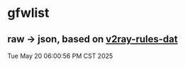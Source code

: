 # gfwlist
## raw -> json, based on [v2ray-rules-dat](https://github.com/Loyalsoldier/v2ray-rules-dat)
Tue May 20 06:00:56 PM CST 2025

